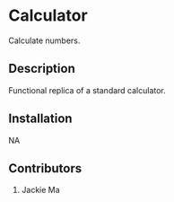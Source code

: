 # Calculator
Calculate numbers.

## Description
Functional replica of a standard calculator.

## Installation
NA

## Contributors
1. Jackie Ma